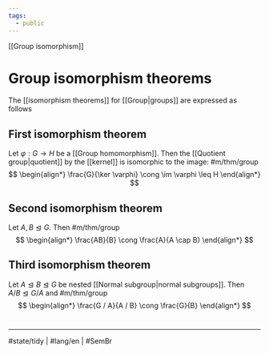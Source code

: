```yaml
---
tags:
  - public
---
```

[[Group isomorphism]]
# Group isomorphism theorems

The [[isomorphism theorems]] for [[Group|groups]] are expressed as follows

## First isomorphism theorem

Let $\varphi : G \to H$ be a [[Group homomorphism]].
Then the [[Quotient group|quotient]] by the [[kernel]] is isomorphic to the image: #m/thm/group 
$$
\begin{align*}
\frac{G}{\ker \varphi} \cong \im \varphi \leq H
\end{align*}
$$

## Second isomorphism theorem

Let $A,B \trianglelefteq G$. Then #m/thm/group 
$$
\begin{align*}
\frac{AB}{B} \cong \frac{A}{A \cap B}
\end{align*}
$$

## Third isomorphism theorem

Let $A \trianglelefteq B \trianglelefteq G$ be nested [[Normal subgroup|normal subgroups]].
Then $A / B \trianglelefteq G / A$ and #m/thm/group 
$$
\begin{align*}
\frac{G / A}{A / B} \cong \frac{G}{B}
\end{align*}
$$

#
---
#state/tidy | #lang/en | #SemBr
